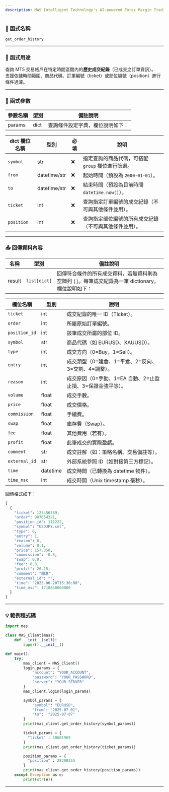 ```yaml
---
description: MAS Intelligent Technology's AI-powered Forex Margin Trading Platform with full MetaTrader MT5 broker integration allows investors to generate automated trading strategies simply by entering text. Supports instant backtesting,real-time data synchronization,and seamless multi-broker switching. No coding experience required to easily launch AI automated trading,optimize strategies,and reduce market risk. Designed for both individual traders and financial institutions with standardized MetaTrader MT5-compatible APIs,automated backtesting,and quantitative strategy optimization to help enterprises deploy stable and efficient trading solutions quickly.
---
```


### 🧩 函式名稱

`get_order_history`

---

### 🎯 函式用途

查詢 MT5 交易帳戶在特定時間區間內的**歷史成交紀錄**（已成交之訂單資訊）。  
支援依據時間範圍、商品代碼、訂單編號（ticket）或部位編號（position）進行條件過濾。  

---

### 🔧 函式參數

| 參數名稱 | 型別 | 備註說明 |
|----------|------|----------|
| params   | dict | 查詢條件設定字典，欄位說明如下： |

| dict 欄位名稱 | 型別          | 必填 | 說明                                                       |
|-------------|---------------|------|------------------------------------------------------------|
| `symbol`    | str           | ❌   | 指定查詢的商品代碼，可搭配 `group` 欄位進行篩選。             |
| `from`      | datetime/str  | ❌   | 起始時間（預設為 `2000-01-01`）。                            |
| `to`        | datetime/str  | ❌   | 結束時間（預設為目前時間 `datetime.now()`）。                 |
| `ticket`    | int           | ❌   | 查詢指定訂單編號的成交紀錄（不可與其他條件並用）。              |
| `position`  | int           | ❌   | 查詢指定部位編號的所有成交紀錄（不可與其他條件並用）。           |

---

### 📤 回傳資料內容

| 名稱   | 型別           | 備註說明                               |
|--------|---------------|----------------------------------------|
| result |  `list[dict]` | 回傳符合條件的所有成交資料，若無資料則為空陣列 `[]`。每筆成交紀錄為一筆 dictionary，欄位說明如下： |

| 欄位名稱       | 型別      | 說明 |
|----------------|-----------|------|
| `ticket`        | int       | 成交紀錄的唯一 ID（Ticket）。 |
| `order`         | int       | 所屬原始訂單編號。 |
| `position_id`   | int       | 該筆成交所屬的部位 ID。 |
| `symbol`        | str       | 商品代碼（如 EURUSD、XAUUSD）。 |
| `type`          | int       | 成交方向（0=Buy，1=Sell）。 |
| `entry`         | int       | 成交類型（0=建倉、1=平倉、2=反向、3=交割、4=調整）。 |
| `reason`        | int       | 成交原因（0=手動、1=EA 自動、2=止盈止損、3=保證金強平等）。 |
| `volume`        | float     | 成交手數。 |
| `price`         | float     | 成交價格。 |
| `commission`    | float     | 手續費。 |
| `swap`          | float     | 庫存費（Swap）。 |
| `fee`           | float     | 其他費用（若有）。 |
| `profit`        | float     | 此筆成交的實際盈虧。 |
| `comment`       | str       | 成交註解（如：策略名稱、交易備註等）。 |
| `external_id`   | str       | 外部系統參照 ID（如對接第三方標記）。 |
| `time`          | datetime  | 成交時間（已轉換為 datetime 物件）。 |
| `time_msc`      | int       | 成交時間（Unix timestamp 毫秒）。 |

回傳格式如下：

```python
[
  {
    "ticket": 123456789,
    "order": 987654321,
    "position_id": 111222,
    "symbol": "USDJPY.sml",
    "type": 0,
    "entry": 1,
    "reason": 0,
    "volume": 0.1,
    "price": 157.350,
    "commission": -0.8,
    "swap": 0.0,
    "fee": 0.0,
    "profit": 20.15,
    "comment": "開倉",
    "external_id": "",
    "time": "2025-06-20T15:30:00",
    "time_msc": 1718868600000
  }
]
```

---

### 💡 範例程式碼

```python
import mas

class MAS_Client(mas):
    def __init__(self):
        super().__init__()

def main():
    try:
        mas_client = MAS_Client()
        login_params = {
            "account": "YOUR_ACCOUNT",
            "password": "YOUR_PASSWORD",
            "server": "YOUR_SERVER"
        }
        mas_client.login(login_params)

        symbol_params = {
            "symbol": "EURUSD",
            "from": "2025-07-01",
            "to":  "2025-07-07"
        }
        print(mas_client.get_order_history(symbol_params))

        ticket_params = {
          "ticket" : 30681969
        }
        print(mas_client.get_order_history(ticket_params))

        position_params = {
          "position" : 28290355
        }
        print(mas_client.get_order_history(position_params))
    except Exception as e:
        print(str(e))
```
---